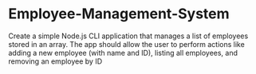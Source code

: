 # Employee-Management-System
Create a simple Node.js CLI application that manages a list of employees stored in an array. The app should allow the user to perform actions like adding a new employee (with name and ID), listing all employees, and removing an employee by ID

